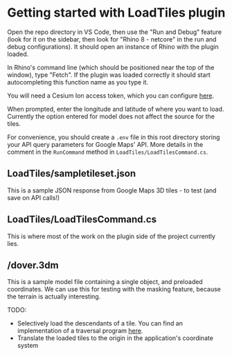 # Getting started with LoadTiles plugin
Open the repo directory in VS Code, then use the "Run and Debug" feature (look for it on the sidebar, then look for "Rhino 8 - netcore" in the run and debug configurations).
It should open an instance of Rhino with the plugin loaded.

In Rhino's command line (which should be positioned near the top of the window), type "Fetch". If the plugin was loaded correctly it should start autocompleting this function name as you type it.

You will need a Cesium Ion access token, which you can configure [here](https://ion.cesium.com/tokens).

When prompted, enter the longitude and latitude of where you want to load. Currently the option entered for model does not affect the source for the tiles.

For convenience, you should create a `.env` file in this root directory storing your API query parameters for Google Maps' API. More details in the comment in the `RunCommand` method in `LoadTiles/LoadTilesCommand.cs`.

## LoadTiles/sampletileset.json
This is a sample JSON response from Google Maps 3D tiles - to test (and save on API calls!)

## LoadTiles/LoadTilesCommand.cs
This is where most of the work on the plugin side of the project currently lies.

## /dover.3dm
This is a sample model file containing a single object, and preloaded coordinates. We can use this for testing with the masking feature, because the terrain is actually interesting.

TODO:
- Selectively load the descendants of a tile. You can find an implementation of a traversal program [here](https://github.com/CesiumGS/cesium/blob/5eaa2280f495d8f300d9e1f0497118c97aec54c8/packages/engine/Source/Scene/Cesium3DTilesetBaseTraversal.js).
- Translate the loaded tiles to the origin in the application's coordinate system
